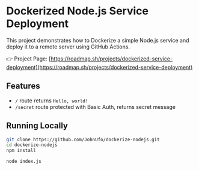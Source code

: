 # Dockerized Node.js Service Deployment

This project demonstrates how to Dockerize a simple Node.js service and deploy it to a remote server using GitHub Actions.

👉 Project Page: [https://roadmap.sh/projects/dockerized-service-deployment](https://roadmap.sh/projects/dockerized-service-deployment)

## Features

- `/` route returns `Hello, world!`
- `/secret` route protected with Basic Auth, returns secret message

## Running Locally

```bash
git clone https://github.com/JohnUfo/dockerize-nodejs.git
cd dockerize-nodejs
npm install

node index.js
